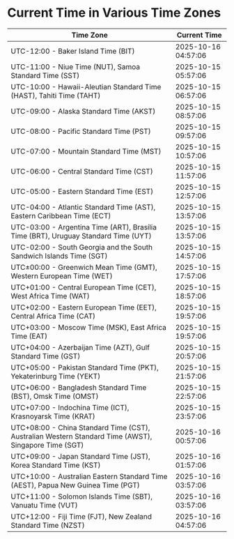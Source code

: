 # Current Time in Various Time Zones

| Time Zone | Current Time |
|-----------|--------------|
| UTC-12:00 - Baker Island Time (BIT) | 2025-10-16 04:57:06 |
| UTC-11:00 - Niue Time (NUT), Samoa Standard Time (SST) | 2025-10-15 05:57:06 |
| UTC-10:00 - Hawaii-Aleutian Standard Time (HAST), Tahiti Time (TAHT) | 2025-10-15 06:57:06 |
| UTC-09:00 - Alaska Standard Time (AKST) | 2025-10-15 08:57:06 |
| UTC-08:00 - Pacific Standard Time (PST) | 2025-10-15 09:57:06 |
| UTC-07:00 - Mountain Standard Time (MST) | 2025-10-15 10:57:06 |
| UTC-06:00 - Central Standard Time (CST) | 2025-10-15 11:57:06 |
| UTC-05:00 - Eastern Standard Time (EST) | 2025-10-15 12:57:06 |
| UTC-04:00 - Atlantic Standard Time (AST), Eastern Caribbean Time (ECT) | 2025-10-15 13:57:06 |
| UTC-03:00 - Argentina Time (ART), Brasília Time (BRT), Uruguay Standard Time (UYT) | 2025-10-15 13:57:06 |
| UTC-02:00 - South Georgia and the South Sandwich Islands Time (SGT) | 2025-10-15 14:57:06 |
| UTC±00:00 - Greenwich Mean Time (GMT), Western European Time (WET) | 2025-10-15 17:57:06 |
| UTC+01:00 - Central European Time (CET), West Africa Time (WAT) | 2025-10-15 18:57:06 |
| UTC+02:00 - Eastern European Time (EET), Central Africa Time (CAT) | 2025-10-15 19:57:06 |
| UTC+03:00 - Moscow Time (MSK), East Africa Time (EAT) | 2025-10-15 19:57:06 |
| UTC+04:00 - Azerbaijan Time (AZT), Gulf Standard Time (GST) | 2025-10-15 20:57:06 |
| UTC+05:00 - Pakistan Standard Time (PKT), Yekaterinburg Time (YEKT) | 2025-10-15 21:57:06 |
| UTC+06:00 - Bangladesh Standard Time (BST), Omsk Time (OMST) | 2025-10-15 22:57:06 |
| UTC+07:00 - Indochina Time (ICT), Krasnoyarsk Time (KRAT) | 2025-10-15 23:57:06 |
| UTC+08:00 - China Standard Time (CST), Australian Western Standard Time (AWST), Singapore Time (SGT) | 2025-10-16 00:57:06 |
| UTC+09:00 - Japan Standard Time (JST), Korea Standard Time (KST) | 2025-10-16 01:57:06 |
| UTC+10:00 - Australian Eastern Standard Time (AEST), Papua New Guinea Time (PGT) | 2025-10-16 03:57:06 |
| UTC+11:00 - Solomon Islands Time (SBT), Vanuatu Time (VUT) | 2025-10-16 03:57:06 |
| UTC+12:00 - Fiji Time (FJT), New Zealand Standard Time (NZST) | 2025-10-16 04:57:06 |

